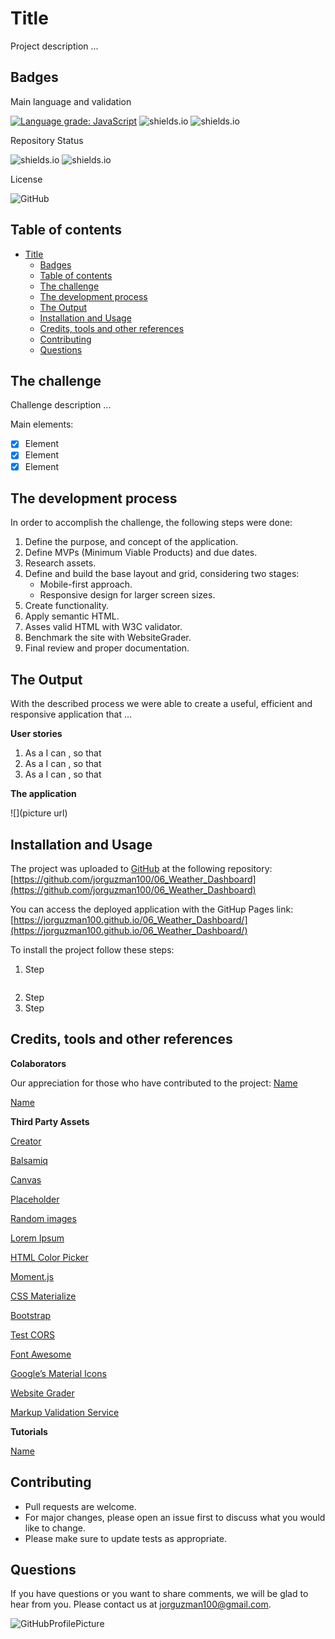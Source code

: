 # Title

Project description ...

## Badges

Main language and validation

[![Language grade: JavaScript](https://img.shields.io/lgtm/grade/javascript/g/jorguzman100/02_Responsive_Portfolio.svg?logo=lgtm&logoWidth=18)](https://lgtm.com/projects/g/jorguzman100/02_Responsive_Portfolio/context:javascript)
![shields.io](https://img.shields.io/github/languages/top/jorguzman100/02_Responsive_Portfolio)
![shields.io](https://img.shields.io/w3c-validation/html?targetUrl=https%3A%2F%2Fjorguzman100.github.io%2F02_Responsive_Portfolio%2F)

Repository Status

![shields.io](https://img.shields.io/badge/Repo%20Status-In%20Progress-yellow)
![shields.io](https://img.shields.io/bitbucket/issues/jorguzman100/06_Weather_Dashboard)

License

![GitHub](https://img.shields.io/github/license/jorguzman100/06_Weather_Dashboard)

## Table of contents

- [Title](#title)
  - [Badges](#badges)
  - [Table of contents](#table-of-contents)
  - [The challenge](#the-challenge)
  - [The development process](#the-development-process)
  - [The Output](#the-output)
  - [Installation and Usage](#installation-and-usage)
  - [Credits, tools and other references](#credits-tools-and-other-references)
  - [Contributing](#contributing)
  - [Questions](#questions)

## The challenge

Challenge description ...

Main elements:

- [x] Element
- [x] Element
- [x] Element

## The development process

In order to accomplish the challenge, the following steps were done:

1. Define the purpose, and concept of the application.
2. Define MVPs (Minimum Viable Products) and due dates.
3. Research assets.
4. Define and build the base layout and grid, considering two stages:
   - Mobile-first approach.
   - Responsive design for larger screen sizes.
5. Create functionality.
6. Apply semantic HTML.
7. Asses valid HTML with W3C validator.
8. Benchmark the site with WebsiteGrader.
9. Final review and proper documentation.

## The Output

With the described process we were able to create a useful, efficient and responsive application that ...

**User stories**

1. As a <role> I can <capability>, so that <receive benefit>
2. As a <role> I can <capability>, so that <receive benefit>
3. As a <role> I can <capability>, so that <receive benefit>

**The application**

![](picture url)

## Installation and Usage

The project was uploaded to [GitHub](https://github.com/) at the following repository:
[https://github.com/jorguzman100/06_Weather_Dashboard](https://github.com/jorguzman100/06_Weather_Dashboard)

You can access the deployed application with the GitHup Pages link:
[https://jorguzman100.github.io/06_Weather_Dashboard/](https://jorguzman100.github.io/06_Weather_Dashboard/)

To install the project follow these steps:

1. Step

```

```

2. Step
3. Step

## Credits, tools and other references

**Colaborators**

Our appreciation for those who have contributed to the project:
[Name](http:"#")

[Name](http:"#")
<creator><GitHub Profile>

**Third Party Assets**

[Creator](http:"#")
<creator><Primary web presence>

[Balsamiq](https://balsamiq.com/)

[Canvas](https://www.canva.com/)

[Placeholder](https://placeholder.com/)

[Random images](http://lorempixel.com/)

[Lorem Ipsum](www.lipsum.com)

[HTML Color Picker](https://www.w3schools.com/colors/colors_picker.asp)

[Moment.js](https://momentjs.com/)

[CSS Materialize](https://materializecss.com/)

[Bootstrap](https://getbootstrap.com/)

[Test CORS](https://www.test-cors.org/)

[Font Awesome](https://fontawesome.com/)

[Google’s Material Icons](https://google.github.io/material-design-icons/)

[Website Grader](https://website.grader.com/)

[Markup Validation Service](https://validator.w3.org/)

**Tutorials**

[Name](http:"#")
<name><link>

## Contributing

- Pull requests are welcome.
- For major changes, please open an issue first to discuss what you would like to change.
- Please make sure to update tests as appropriate.

## Questions

If you have questions or you want to share comments, we will be glad to hear from you. Please contact us at jorguzman100@gmail.com.

![GitHubProfilePicture](https://avatars3.githubusercontent.com/u/61070430?s=400&u=2b857b54876d926e32fa510d9363e301820b0c03&v=4)
